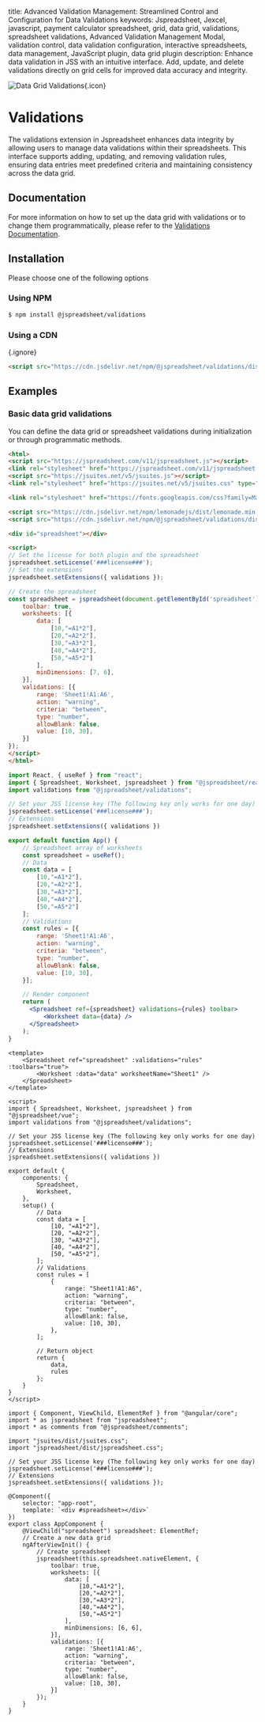 title: Advanced Validation Management: Streamlined Control and Configuration for Data Validations
keywords: Jspreadsheet, Jexcel, javascript, payment calculator spreadsheet, grid, data grid, validations, spreadsheet validations, Advanced Validation Management Modal, validation control, data validation configuration, interactive spreadsheets, data management, JavaScript plugin, data grid plugin
description: Enhance data validation in JSS with an intuitive interface. Add, update, and delete validations directly on grid cells for improved data accuracy and integrity.

![Data Grid Validations](img/data-grid/validations.svg){.icon}

# Validations

The validations extension in Jspreadsheet enhances data integrity by allowing users to manage data validations within their spreadsheets. This interface supports adding, updating, and removing validation rules, ensuring data entries meet predefined criteria and maintaining consistency across the data grid.

## Documentation

For more information on how to set up the data grid with validations or to change them programmatically, please refer to the [Validations Documentation](/docs/validations).  

## Installation

Please choose one of the following options 

### Using NPM



```bash
$ npm install @jspreadsheet/validations
```
 

### Using a CDN


{.ignore}
```html
<script src="https://cdn.jsdelivr.net/npm/@jspreadsheet/validations/dist/index.min.js"></script>
```
  

## Examples

### Basic data grid validations

You can define the data grid or spreadsheet validations during initialization or through programmatic methods. 

```html
<html>
<script src="https://jspreadsheet.com/v11/jspreadsheet.js"></script>
<link rel="stylesheet" href="https://jspreadsheet.com/v11/jspreadsheet.css" type="text/css" />
<script src="https://jsuites.net/v5/jsuites.js"></script>
<link rel="stylesheet" href="https://jsuites.net/v5/jsuites.css" type="text/css" />

<link rel="stylesheet" href="https://fonts.googleapis.com/css?family=Material+Icons" />

<script src="https://cdn.jsdelivr.net/npm/lemonadejs/dist/lemonade.min.js"></script>
<script src="https://cdn.jsdelivr.net/npm/@jspreadsheet/validations/dist/index.min.js"></script>

<div id="spreadsheet"></div>

<script>
// Set the license for both plugin and the spreadsheet
jspreadsheet.setLicense('###license###');
// Set the extensions
jspreadsheet.setExtensions({ validations });

// Create the spreadsheet
const spreadsheet = jspreadsheet(document.getElementById('spreadsheet'), {
    toolbar: true,
    worksheets: [{
        data: [
            [10,"=A1*2"],
            [20,"=A2*2"],
            [30,"=A3*2"],
            [40,"=A4*2"],
            [50,"=A5*2"]
        ],
        minDimensions: [7, 6],
    }],
    validations: [{
        range: 'Sheet1!A1:A6',
        action: "warning",
        criteria: "between",
        type: "number",
        allowBlank: false,
        value: [10, 30],
    }]
});
</script>
</html>
```
```jsx
import React, { useRef } from "react";
import { Spreadsheet, Worksheet, jspreadsheet } from "@jspreadsheet/react";
import validations from "@jspreadsheet/validations";

// Set your JSS license key (The following key only works for one day)
jspreadsheet.setLicense('###license###');
// Extensions
jspreadsheet.setExtensions({ validations })

export default function App() {
    // Spreadsheet array of worksheets
    const spreadsheet = useRef();
    // Data
    const data = [
        [10,"=A1*2"],
        [20,"=A2*2"],
        [30,"=A3*2"],
        [40,"=A4*2"],
        [50,"=A5*2"]
    ];
    // Validations
    const rules = [{
        range: 'Sheet1!A1:A6',
        action: "warning",
        criteria: "between",
        type: "number",
        allowBlank: false,
        value: [10, 30],
    }];

    // Render component
    return (
      <Spreadsheet ref={spreadsheet} validations={rules} toolbar>
          <Worksheet data={data} />
      </Spreadsheet>
    );
}
```
```vue
<template>
    <Spreadsheet ref="spreadsheet" :validations="rules" :toolbars="true">
        <Worksheet :data="data" worksheetName="Sheet1" />
    </Spreadsheet>
</template>

<script>
import { Spreadsheet, Worksheet, jspreadsheet } from "@jspreadsheet/vue";
import validations from "@jspreadsheet/validations";

// Set your JSS license key (The following key only works for one day)
jspreadsheet.setLicense('###license###');
// Extensions
jspreadsheet.setExtensions({ validations })

export default {
    components: {
        Spreadsheet,
        Worksheet,
    },
    setup() {
        // Data
        const data = [
            [10, "=A1*2"],
            [20, "=A2*2"],
            [30, "=A3*2"],
            [40, "=A4*2"],
            [50, "=A5*2"],
        ];
        // Validations
        const rules = [
            {
                range: "Sheet1!A1:A6",
                action: "warning",
                criteria: "between",
                type: "number",
                allowBlank: false,
                value: [10, 30],
            },
        ];

        // Return object
        return {
            data,
            rules
        };
    }
}
</script>
```
```angularjs
import { Component, ViewChild, ElementRef } from "@angular/core";
import * as jspreadsheet from "jspreadsheet";
import * as comments from "@jspreadsheet/comments";

import "jsuites/dist/jsuites.css";
import "jspreadsheet/dist/jspreadsheet.css";

// Set your JSS license key (The following key only works for one day)
jspreadsheet.setLicense('###license###');
// Extensions
jspreadsheet.setExtensions({ validations });

@Component({
    selector: "app-root",
    template: `<div #spreadsheet></div>`
})
export class AppComponent {
    @ViewChild("spreadsheet") spreadsheet: ElementRef;
    // Create a new data grid
    ngAfterViewInit() {
        // Create spreadsheet
        jspreadsheet(this.spreadsheet.nativeElement, {
            toolbar: true,
            worksheets: [{
                data: [
                    [10,"=A1*2"],
                    [20,"=A2*2"],
                    [30,"=A3*2"],
                    [40,"=A4*2"],
                    [50,"=A5*2"]
                ],
                minDimensions: [6, 6],
            }],
            validations: [{
                range: 'Sheet1!A1:A6',
                action: "warning",
                criteria: "between",
                type: "number",
                allowBlank: false,
                value: [10, 30],
            }]
        });
    }
}
```
 
